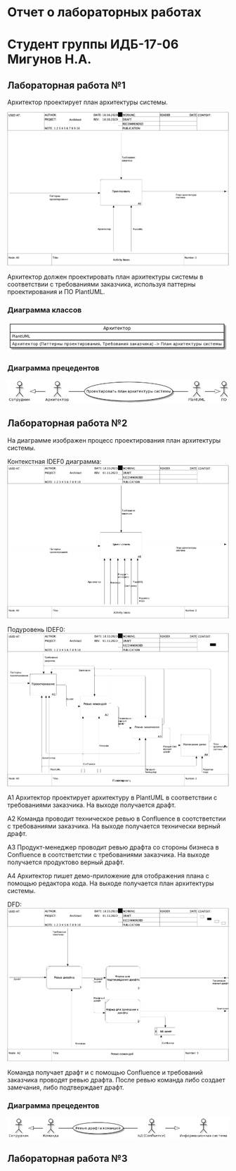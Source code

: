# Отчет о лабораторных работах

# Cтудент группы ИДБ-17-06 Мигунов Н.А.

## Лабораторная работа №1
Архитектор проектирует план архитектуры системы.

![a](https://github.com/creazero/creazero.github.io/blob/main/lab1/model.png)

Архитектор должен проектировать план архитектуры системы в соответствии с требованиями заказчика, используя паттерны проектирования и ПО PlantUML.

### Диаграмма классов
![a](https://github.com/creazero/creazero.github.io/blob/main/lab1/class1.png)

### Диаграмма прецедентов
![a](https://github.com/creazero/creazero.github.io/blob/main/lab1/precedents.png)

## Лабораторная работа №2
На диаграмме изображен процесс проектирования план архитектуры системы.

Контекстная IDEF0 диаграмма:
![a](https://github.com/creazero/creazero.github.io/blob/main/lab2/1.png?raw=true)

Подуровень IDEF0:
![a](https://github.com/creazero/creazero.github.io/blob/main/lab2/2.png?raw=true)

A1 Архитектор проектирует архитектуру в PlantUML в соответствии с требованиями заказчика. На выходе получается драфт.

A2 Команда проводит техническое ревью в Confluence в соотстветстии с требованиями заказчика. На выходе получается технически верный драфт.

A3 Продукт-менеджер проводит ревью драфта со стороны бизнеса в Confluence в соотстветстии с требованиями заказчика. На выходе получается продуктово верный драфт.

A4 Архитектор пишет демо-приложение для отображения плана с помощью редактора кода. На выходе получается план архитектуры системы.

DFD:
![a](https://github.com/creazero/creazero.github.io/blob/main/lab2/3.png?raw=true)

Команда получает драфт и с помощью Confluence и требований заказчика проводят ревью драфта. После ревью команда либо создает замечания, либо подтверждает драфт.

### Диаграмма прецедентов
![a](https://github.com/creazero/creazero.github.io/blob/main/lab2/prec.png?raw=true)

## Лабораторная работа №3

